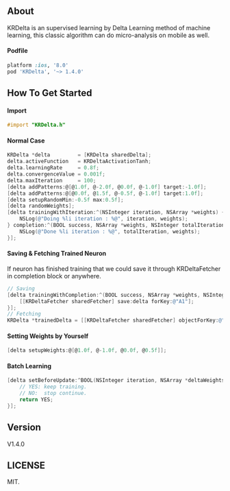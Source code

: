 ## About

KRDelta is an supervised learning by Delta Learning method of machine learning, this classic algorithm can do micro-analysis on mobile as well.

#### Podfile

```ruby
platform :ios, '8.0'
pod 'KRDelta', '~> 1.4.0'
```

## How To Get Started

#### Import
``` objective-c
#import "KRDelta.h"
```

#### Normal Case
``` objective-c
KRDelta *delta         = [KRDelta sharedDelta];
delta.activeFunction   = KRDeltaActivationTanh;
delta.learningRate     = 0.8f;
delta.convergenceValue = 0.001f;
delta.maxIteration     = 100;
[delta addPatterns:@[@1.0f, @-2.0f, @0.0f, @-1.0f] target:-1.0f];
[delta addPatterns:@[@0.0f, @1.5f, @-0.5f, @-1.0f] target:1.0f];
[delta setupRandomMin:-0.5f max:0.5f];
[delta randomWeights];
[delta trainingWithIteration:^(NSInteger iteration, NSArray *weights) {
    NSLog(@"Doing %li iteration : %@", iteration, weights);
} completion:^(BOOL success, NSArray *weights, NSInteger totalIteration) {
    NSLog(@"Done %li iteration : %@", totalIteration, weights);
}];
```

#### Saving & Fetching Trained Neuron
If neuron has finished training that we could save it through KRDeltaFetcher in completion block or anywhere.
``` objective-c
// Saving
[delta trainingWithCompletion:^(BOOL success, NSArray *weights, NSInteger totalIteration) {
	[[KRDeltaFetcher sharedFetcher] save:delta forKey:@"A1"];    
}];
// Fetching
KRDelta *trainedDelta = [[KRDeltaFetcher sharedFetcher] objectForKey:@"A1"];
```

#### Setting Weights by Yourself
``` objective-c
[delta setupWeights:@[@1.0f, @-1.0f, @0.0f, @0.5f]];
```

#### Batch Learning
``` objective-c
[delta setBeforeUpdate:^BOOL(NSInteger iteration, NSArray *deltaWeights){
    // YES: keep training.
    // NO:  stop continue.
    return YES;
}];
```

## Version

V1.4.0

## LICENSE

MIT.

